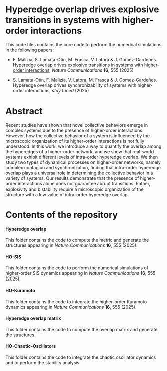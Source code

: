 # Hyperedge overlap drives explosive transitions in systems with higher-order interactions

This code files contains the core code to perform the numerical simulations in the following papers:

- F. Malizia, S. Lamata-Otín, M. Frasca, V. Latora & J. Gómez-Gardeñes. [Hyperedge overlap drives explosive transitions in systems with higher-order interactions](https://www.nature.com/articles/s41467-024-55506-1), *Nature Communications* **16**, 555 (2025)

- S. Lamata-Otín, F. Malizia, V. Latora, M. Frasca & J. Gómez-Gardeñes. Hyperedge overlap drives synchronizability of systems with higher-order interactions, *stay tuned* (2025)

  
# Abstract

Recent studies have shown that novel collective behaviors emerge in complex systems due to the presence of higher-order interactions. However, how the collective behavior of a system is influenced by the microscopic organization of its higher-order interactions is not fully understood. In this work,  we introduce a way to quantify the overlap among the hyperedges of a higher-order network, and we show that real-world systems exhibit  different levels of intra-order hyperedge overlap. We then study two types of dynamical processes on higher-order networks, namely complex contagion and synchronization, finding that intra-order hyperedge overlap plays a universal role in determining the collective behavior in a variety of systems. Our results demonstrate that the presence of higher-order interactions alone does not guarantee abrupt transitions. Rather, explosivity and bistability require a microscopic organization of the structure with a low value of intra-order hyperedge overlap.

# Contents of the repository

#### Hyperedge overlap

This folder contains the code to compute the metric and generate the structures appearing in *Nature Communications* **16**, 555 (2025).

#### HO-SIS

This folder contains the code to perform the numerical simulations of higher-order SIS dynamics appearing in *Nature Communications* **16**, 555 (2025).

#### HO-Kuramoto 

This folder contains the code to integrate the higher-order Kuramoto dynamics appearing in *Nature Communications* **16**, 555 (2025).

#### Hyperedge overlap matrix

This folder contains the code to compute the overlap matrix and generate the structures.

#### HO-Chaotic-Oscillators

This folder contains the code to integrate the chaotic oscillator dynamics and to perform the stability analysis.



